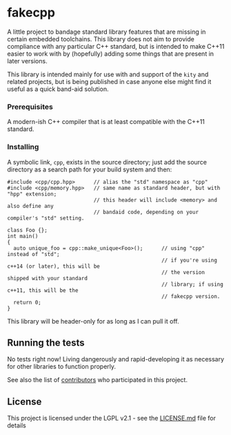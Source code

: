 # fakecpp

A little project to bandage standard library features that are missing in certain embedded toolchains.  This library does not aim to provide compliance with any particular C++ standard, but is intended to make C++11 easier to work with by (hopefully) adding some things that are present in later versions.  

This library is intended mainly for use with and support of the `kity` and related projects, but is being published in case anyone else might find it useful as a quick band-aid solution.

### Prerequisites


A modern-ish C++ compiler that is at least compatible with the C++11 standard.

### Installing

A symbolic link, `cpp`, exists in the source directory; just add the source directory as a search path for your build system and then:

```
#include <cpp/cpp.hpp>      // alias the "std" namespace as "cpp"
#include <cpp/memory.hpp>   // same name as standard header, but with "hpp" extension;
                            // this header will include <memory> and also define any
                            // bandaid code, depending on your compiler's "std" setting.

class Foo {};
int main()
{
  auto unique_foo = cpp::make_unique<Foo>();      // using "cpp" instead of "std";
                                                  // if you're using c++14 (or later), this will be
                                                  // the version shipped with your standard
                                                  // library; if using c++11, this will be the
                                                  // fakecpp version.
  return 0;
}
```

This library will be header-only for as long as I can pull it off.

## Running the tests

No tests right now!  Living dangerously and rapid-developing it as necessary for other libraries to function properly.

See also the list of [contributors](https://github.com/your/project/contributors) who participated in this project.

## License

This project is licensed under the LGPL v2.1 - see the [LICENSE.md](LICENSE.md) file for details
